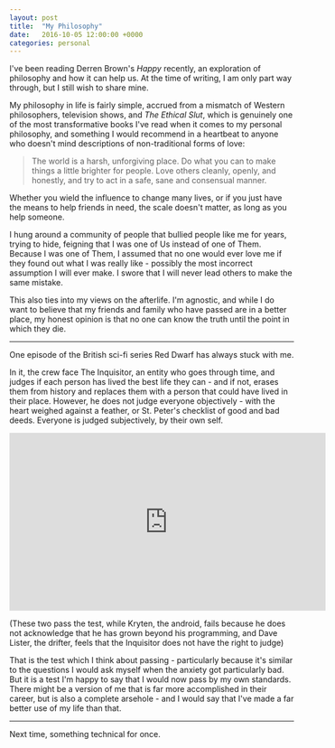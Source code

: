 ```yaml
---
layout: post
title:  "My Philosophy"
date:   2016-10-05 12:00:00 +0000
categories: personal
---
```


I've been reading Derren Brown's *Happy* recently, an exploration of philosophy and how it can help us. At the time of writing, I am only part way through, but I still wish to share mine.

My philosophy in life is fairly simple, accrued from a mismatch of Western philosophers, television shows, and *The Ethical Slut*, which is genuinely one of the most transformative books I've read when it comes to my personal philosophy, and something I would recommend in a heartbeat to anyone who doesn't mind descriptions of non-traditional forms of love:

> The world is a harsh, unforgiving place. Do what you can to make things a little brighter for people. Love others cleanly, openly, and honestly, and try to act in a safe, sane and consensual manner.

Whether you wield the influence to change many lives, or if you just have the means to help friends in need, the scale doesn't matter, as long as you help someone. 

I hung around a community of people that bullied people like me for years, trying to hide, feigning that I was one of Us instead of one of Them. Because I was one of Them, I assumed that no one would ever love me if they found out what I was really like - possibly the most incorrect assumption I will ever make. I swore that I will never lead others to make the same mistake.

This also ties into my views on the afterlife. I'm agnostic, and while I do want to believe that my friends and family who have passed are in a better place, my honest opinion is that no one can know the truth until the point in which they die.

---

One episode of the British sci-fi series Red Dwarf has always stuck with me.

In it, the crew face The Inquisitor, an entity who goes through time, and judges if each person has lived the best life they can - and if not, erases them from history and replaces them with a person that could have lived in their place. However, he does not judge everyone objectively - with the heart weighed against a feather, or St. Peter's checklist of good and bad deeds. Everyone is judged subjectively, by their own self.

<iframe width="560" height="315" src="https://www.youtube.com/embed/9tGO79BtWUI" frameborder="0" allowfullscreen></iframe>

(These two pass the test, while Kryten, the android, fails because he does not acknowledge that he has grown beyond his programming, and Dave Lister, the drifter, feels that the Inquisitor does not have the right to judge)

That is the test which I think about passing - particularly because it's similar to the questions I would ask myself when the anxiety got particularly bad. But it is a test I'm happy to say that I would now pass by my own standards. There might be a version of me that is far more accomplished in their career, but is also a complete arsehole - and I would say that I've made a far better use of my life than that.

---

Next time, something technical for once.